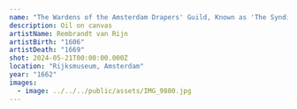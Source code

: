 ```yaml
---
name: "The Wardens of the Amsterdam Drapers' Guild, Known as 'The Syndics'"
description: Oil on canvas
artistName: Rembrandt van Rijn
artistBirth: "1606"
artistDeath: "1669"
shot: 2024-05-21T00:00:00.000Z
location: "Rijksmuseum, Amsterdam"
year: "1662"
images:
  - image: ../../../public/assets/IMG_9880.jpg
---
```

